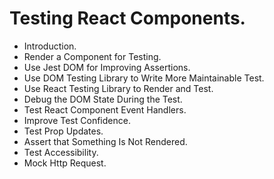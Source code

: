 # Testing React Components.

- Introduction.
- Render a Component for Testing.
- Use Jest DOM for Improving Assertions.
- Use DOM Testing Library to Write More Maintainable Test.
- Use React Testing Library to Render and Test.
- Debug the DOM State During the Test.
- Test React Component Event Handlers.
- Improve Test Confidence.
- Test Prop Updates.
- Assert that Something Is Not Rendered.
- Test Accessibility.
- Mock Http Request.